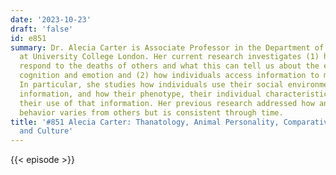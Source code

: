 ```yaml
---
date: '2023-10-23'
draft: 'false'
id: e851
summary: Dr. Alecia Carter is Associate Professor in the Department of Anthropology
  at University College London. Her current research investigates (1) how primates
  respond to the deaths of others and what this can tell us about the evolution of
  cognition and emotion and (2) how individuals access information to make decisions.
  In particular, she studies how individuals use their social environment to access
  information, and how their phenotype, their individual characteristics, may limit
  their use of that information. Her previous research addressed how and why animals&#39;
  behavior varies from others but is consistent through time.
title: '#851 Alecia Carter: Thanatology, Animal Personality, Comparative Psychology,
  and Culture'
---
```

{{< episode >}}
